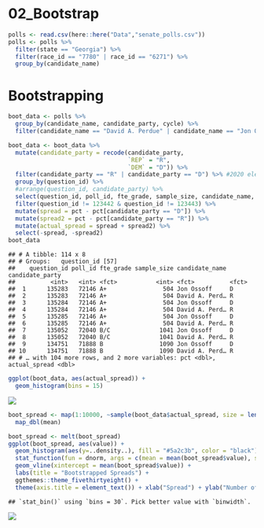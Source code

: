 02\_Bootstrap
================

``` r
polls <- read.csv(here::here("Data","senate_polls.csv"))
polls <- polls %>%
  filter(state == "Georgia") %>%
  filter(race_id == "7780" | race_id == "6271") %>%
  group_by(candidate_name)
```

# Bootstrapping

``` r
boot_data <- polls %>% 
  group_by(candidate_name, candidate_party, cycle) %>%
  filter(candidate_name == "David A. Perdue" | candidate_name == "Jon Ossoff")

boot_data <- boot_data %>%
  mutate(candidate_party = recode(candidate_party, 
                                  `REP` = "R", 
                                  `DEM` = "D")) %>%
  filter(candidate_party == "R" | candidate_party == "D") %>% #2020 election will not have independents, only top two advance
  group_by(question_id) %>%
  #arrange(question_id, candidate_party) %>%
  select(question_id, poll_id, fte_grade, sample_size, candidate_name, candidate_party, pct) %>%
  filter(question_id != 123442 & question_id != 123443) %>%
  mutate(spread = pct - pct[candidate_party == "D"]) %>%
  mutate(spread2 = pct - pct[candidate_party == "R"]) %>%
  mutate(actual_spread = spread + spread2) %>%
  select(-spread, -spread2)
boot_data
```

    ## # A tibble: 114 x 8
    ## # Groups:   question_id [57]
    ##    question_id poll_id fte_grade sample_size candidate_name candidate_party
    ##          <int>   <int> <fct>           <int> <fct>          <fct>          
    ##  1      135283   72146 A+                504 Jon Ossoff     D              
    ##  2      135283   72146 A+                504 David A. Perd… R              
    ##  3      135284   72146 A+                504 Jon Ossoff     D              
    ##  4      135284   72146 A+                504 David A. Perd… R              
    ##  5      135285   72146 A+                504 Jon Ossoff     D              
    ##  6      135285   72146 A+                504 David A. Perd… R              
    ##  7      135052   72040 B/C              1041 Jon Ossoff     D              
    ##  8      135052   72040 B/C              1041 David A. Perd… R              
    ##  9      134751   71888 B                1090 Jon Ossoff     D              
    ## 10      134751   71888 B                1090 David A. Perd… R              
    ## # … with 104 more rows, and 2 more variables: pct <dbl>, actual_spread <dbl>

``` r
ggplot(boot_data, aes(actual_spread)) +
  geom_histogram(bins = 15)
```

![](02_Bootstrap_files/figure-gfm/unnamed-chunk-4-1.png)<!-- -->

``` r
boot_spread <- map(1:10000, ~sample(boot_data$actual_spread, size = length(boot_data), replace = TRUE)) %>%
  map_dbl(mean)

boot_spread <- melt(boot_spread)
ggplot(boot_spread, aes(value)) +
  geom_histogram(aes(y=..density..), fill = "#5a2c3b", color = "black") +
  stat_function(fun = dnorm, args = c(mean = mean(boot_spread$value), sd = sd(boot_spread$value))) +
  geom_vline(xintercept = mean(boot_spread$value)) +
  labs(title = "Bootstrapped Spreads") +
  ggthemes::theme_fivethirtyeight() +
  theme(axis.title = element_text()) + xlab("Spread") + ylab("Number of Observations")
```

    ## `stat_bin()` using `bins = 30`. Pick better value with `binwidth`.

![](02_Bootstrap_files/figure-gfm/unnamed-chunk-5-1.png)<!-- -->
